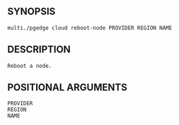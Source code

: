 ## SYNOPSIS
    multi./pgedge cloud reboot-node PROVIDER REGION NAME
 
## DESCRIPTION
    Reboot a node.
 
## POSITIONAL ARGUMENTS
    PROVIDER
    REGION
    NAME

